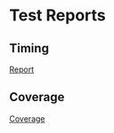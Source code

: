 # Test Reports

## Timing

[Report](https://tschm.github.io/mosek-license-server/tests/html-report/report.html)

## Coverage

[Coverage](https://tschm.github.io/mosek-licenses-server/tests/html-coverage/index.html)
